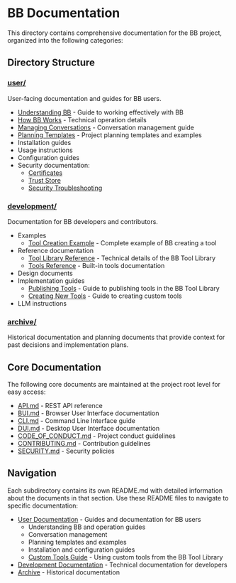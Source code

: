 # BB Documentation

This directory contains comprehensive documentation for the BB project, organized into the following categories:

## Directory Structure

### [user/](user/)
User-facing documentation and guides for BB users.
- [Understanding BB](user/understanding-bb.md) - Guide to working effectively with BB
- [How BB Works](user/how-bb-works.md) - Technical operation details
- [Managing Conversations](user/managing-conversations.md) - Conversation management guide
- [Planning Templates](user/planning/README.md) - Project planning templates and examples
- Installation guides
- Usage instructions
- Configuration guides
- Security documentation:
  - [Certificates](user/security/certificates.md)
  - [Trust Store](user/security/trust-store.md)
  - [Security Troubleshooting](user/security/troubleshooting.md)

### [development/](development/)
Documentation for BB developers and contributors.
- Examples
  - [Tool Creation Example](development/examples/tool_creation_conversation.md) - Complete example of BB creating a tool
- Reference documentation
  - [Tool Library Reference](development/reference/tool_library.md) - Technical details of the BB Tool Library
  - [Tools Reference](development/reference/tools.md) - Built-in tools documentation
- Design documents
- Implementation guides
  - [Publishing Tools](development/guides/publishing_tools.md) - Guide to publishing tools in the BB Tool Library
  - [Creating New Tools](development/llm/new_tool.md) - Guide to creating custom tools
- LLM instructions

### [archive/](zarchive/)
Historical documentation and planning documents that provide context for past decisions and implementation plans.

## Core Documentation

The following core documents are maintained at the project root level for easy access:

- [API.md](API.md) - REST API reference
- [BUI.md](BUI.md) - Browser User Interface documentation
- [CLI.md](CLI.md) - Command Line Interface guide
- [DUI.md](DUI.md) - Desktop User Interface documentation
- [CODE_OF_CONDUCT.md](CODE_OF_CONDUCT.md) - Project conduct guidelines
- [CONTRIBUTING.md](CONTRIBUTING.md) - Contribution guidelines
- [SECURITY.md](SECURITY.md) - Security policies

## Navigation

Each subdirectory contains its own README.md with detailed information about the documents in that section. Use these README files to navigate to specific documentation:

- [User Documentation](user/README.md) - Guides and documentation for BB users
  - Understanding BB and operation guides
  - Conversation management
  - Planning templates and examples
  - Installation and configuration guides
  - [Custom Tools Guide](user/guides/custom_tools.md) - Using custom tools from the BB Tool Library
- [Development Documentation](development/README.md) - Technical documentation for developers
- [Archive](archive/README.md) - Historical documentation